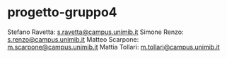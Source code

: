 # progetto-gruppo4
Stefano Ravetta: s.ravetta@campus.unimib.it
Simone Renzo: s.renzo@campus.unimib.it
Matteo Scarpone: m.scarpone@campus.unimib.it
Mattia Tollari: m.tollari@campus.unimib.it
